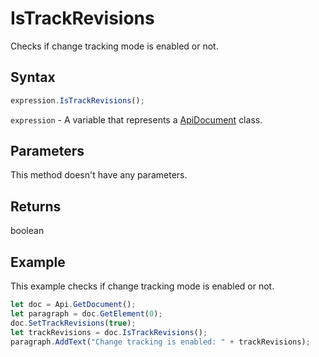 # IsTrackRevisions

Checks if change tracking mode is enabled or not.

## Syntax

```javascript
expression.IsTrackRevisions();
```

`expression` - A variable that represents a [ApiDocument](../ApiDocument.md) class.

## Parameters

This method doesn't have any parameters.

## Returns

boolean

## Example

This example checks if change tracking mode is enabled or not.

```javascript
let doc = Api.GetDocument();
let paragraph = doc.GetElement(0);
doc.SetTrackRevisions(true);
let trackRevisions = doc.IsTrackRevisions();
paragraph.AddText("Change tracking is enabled: " + trackRevisions);
```
